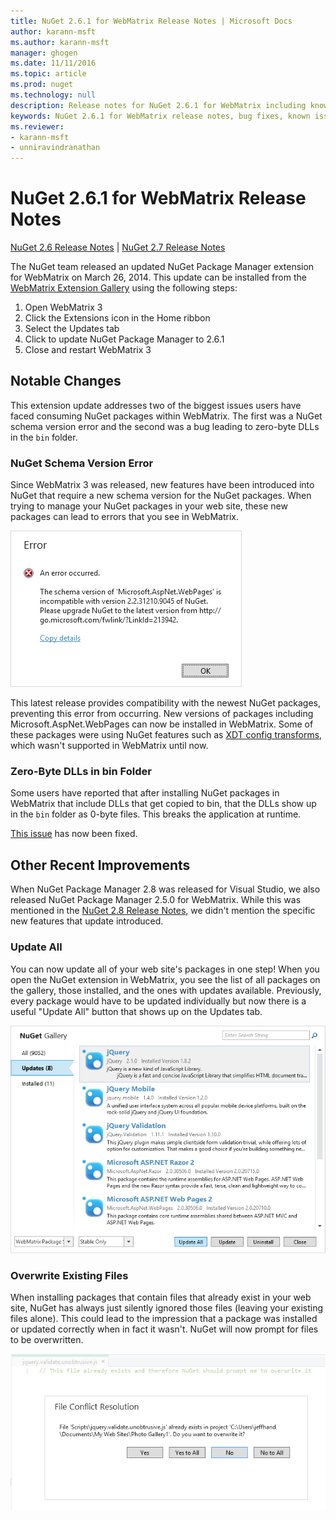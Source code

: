 ```yaml
---
title: NuGet 2.6.1 for WebMatrix Release Notes | Microsoft Docs
author: karann-msft
ms.author: karann-msft
manager: ghogen
ms.date: 11/11/2016
ms.topic: article
ms.prod: nuget
ms.technology: null
description: Release notes for NuGet 2.6.1 for WebMatrix including known issues, bug fixes, added features, and DCRs.
keywords: NuGet 2.6.1 for WebMatrix release notes, bug fixes, known issues, added features, DCRs
ms.reviewer:
- karann-msft
- unniravindranathan
---
```


# NuGet 2.6.1 for WebMatrix Release Notes

[NuGet 2.6 Release Notes](../release-notes/nuget-2.6.md) | [NuGet 2.7 Release Notes](../release-notes/nuget-2.7.md)

The NuGet team released an updated NuGet Package Manager extension for WebMatrix on March 26, 2014.  This update can be installed from the [WebMatrix Extension Gallery](https://blogs.iis.net/webmatrix/retiring-the-webmatrix-extensions-gallery) using the following steps:

1. Open WebMatrix 3
1. Click the Extensions icon in the Home ribbon
1. Select the Updates tab
1. Click to update NuGet Package Manager to 2.6.1
1. Close and restart WebMatrix 3

## Notable Changes

This extension update addresses two of the biggest issues users have faced consuming NuGet packages within WebMatrix.  The first was a NuGet schema version error and the second was a bug leading to zero-byte DLLs in the `bin` folder.

### NuGet Schema Version Error

Since WebMatrix 3 was released, new features have been introduced into NuGet that require a new schema version for the NuGet packages.  When trying to manage your NuGet packages in your web site, these new packages can lead to errors that you see in WebMatrix.

![An error occurred. The schema version is incompatible. Please upgrade NuGet to the latest version.](./media/NuGet-2.8/webmatrix-schema-version.png)

This latest release provides compatibility with the newest NuGet packages, preventing this error from occurring. New versions of packages including Microsoft.AspNet.WebPages can now be installed in WebMatrix.  Some of these packages were using NuGet features such as [XDT config transforms](../release-notes/nuget-2.6.md#xdt), which wasn't supported in WebMatrix until now.

### Zero-Byte DLLs in bin Folder

Some users have reported that after installing NuGet packages in WebMatrix that include DLLs that get copied to bin, that the DLLs show up in the `bin` folder as 0-byte files.  This breaks the application at runtime.

[This issue](https://nuget.codeplex.com/workitem/4060) has now been fixed.

## Other Recent Improvements

When NuGet Package Manager 2.8 was released for Visual Studio, we also released NuGet Package Manager 2.5.0 for WebMatrix.  While this was mentioned in the [NuGet 2.8 Release Notes](../release-notes/nuget-2.8.md#webmatrix-nuget-client-updates), we didn't mention the specific new features that update introduced.

### Update All

You can now update all of your web site's packages in one step!  When you open the NuGet extension in WebMatrix, you see the list of all packages on the gallery, those installed, and the ones with updates available.  Previously, every package would have to be updated individually but now there is a useful "Update All" button that shows up on the Updates tab.

![Click Update All to update all packages with available updates](./media/NuGet-2.8/webmatrix-update-all.png)

### Overwrite Existing Files

When installing packages that contain files that already exist in your web site, NuGet has always just silently ignored those files (leaving your existing files alone).  This could lead to the impression that a package was installed or updated correctly when in fact it wasn't.  NuGet will now prompt for files to be overwritten.

![File Conflict Resolution](./media/NuGet-2.8/webmatrix-overwrite-file.png)
